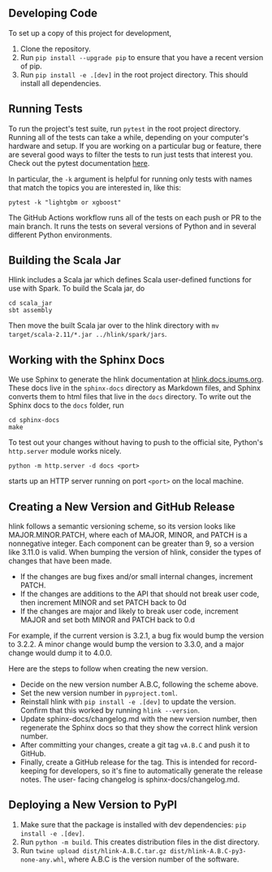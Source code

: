 ## Developing Code
To set up a copy of this project for development,

1. Clone the repository.
2. Run `pip install --upgrade pip` to ensure that you have a recent version of pip.
3. Run `pip install -e .[dev]` in the root project directory. This should install all dependencies.

## Running Tests

To run the project's test suite, run `pytest` in the root project directory.
Running all of the tests can take a while, depending on your computer's
hardware and setup. If you are working on a particular bug or feature, there
are several good ways to filter the tests to run just tests that interest you.
Check out the pytest documentation
[here](https://docs.pytest.org/en/latest/how-to/usage.html#specifying-which-tests-to-run).

In particular, the `-k` argument is helpful for running only tests with names
that match the topics you are interested in, like this:

```
pytest -k "lightgbm or xgboost"
```

The GitHub Actions workflow runs all of the tests on each push or PR to the
main branch. It runs the tests on several versions of Python and in several
different Python environments.

## Building the Scala Jar

Hlink includes a Scala jar which defines Scala user-defined functions for use with Spark.
To build the Scala jar, do

```
cd scala_jar
sbt assembly
```

Then move the built Scala jar over to the hlink directory with `mv target/scala-2.11/*.jar ../hlink/spark/jars`.

## Working with the Sphinx Docs

We use Sphinx to generate the hlink documentation at [hlink.docs.ipums.org](hlink.docs.ipums.org).
These docs live in the `sphinx-docs` directory as Markdown files, and Sphinx converts them to html
files that live in the `docs` directory. To write out the Sphinx docs to the `docs` folder, run

```
cd sphinx-docs
make
```

To test out your changes without having to push to the official site, Python's `http.server` module
works nicely.

```
python -m http.server -d docs <port>
```

starts up an HTTP server running on port `<port>` on the local machine.

## Creating a New Version and GitHub Release

hlink follows a semantic versioning scheme, so its version looks like MAJOR.MINOR.PATCH, where
each of MAJOR, MINOR, and PATCH is a nonnegative integer. Each component can be greater than
9, so a version like 3.11.0 is valid. When bumping the version of hlink, consider the types of
changes that have been made.

- If the changes are bug fixes and/or small internal changes, increment PATCH.
- If the changes are additions to the API that should not break user code, then
increment MINOR and set PATCH back to 0d
- If the changes are major and likely to break user code, increment MAJOR and set
both MINOR and PATCH back to 0.d

For example, if the current version is 3.2.1, a bug fix would bump the version to 3.2.2.
A minor change would bump the version to 3.3.0, and a major change would dump it to 4.0.0.

Here are the steps to follow when creating the new version.

- Decide on the new version number A.B.C, following the scheme above.
- Set the new version number in `pyproject.toml`.
- Reinstall hlink with `pip install -e .[dev]` to update the version. Confirm that this worked by running `hlink --version`.
- Update sphinx-docs/changelog.md with the new version number, then regenerate the Sphinx docs so that they show the correct hlink version number.
- After committing your changes, create a git tag `vA.B.C` and push it to GitHub.
- Finally, create a GitHub release for the tag. This is intended for record-keeping
for developers, so it's fine to automatically generate the release notes. The user-
facing changelog is sphinx-docs/changelog.md.

## Deploying a New Version to PyPI

1) Make sure that the package is installed with dev dependencies: `pip install -e .[dev]`.
2) Run `python -m build`. This creates distribution files in the dist directory.
3) Run `twine upload dist/hlink-A.B.C.tar.gz dist/hlink-A.B.C-py3-none-any.whl`, where A.B.C is the version number of the software.

